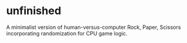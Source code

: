 # unfinished
A minimalist version of human-versus-computer Rock, Paper, Scissors incorporating randomization for CPU game logic.
